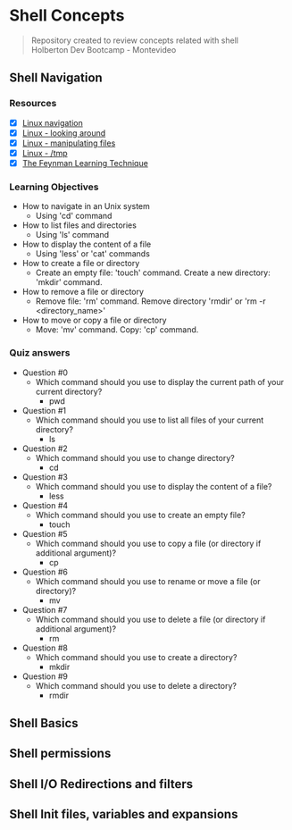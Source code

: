 # Shell Concepts
> Repository created to review concepts related with shell  <br>
Holberton Dev Bootcamp - Montevideo
## Shell Navigation
### Resources
- [x] [Linux navigation](http://linuxcommand.org/lc3_lts0020.php)
- [x] [Linux - looking around](http://linuxcommand.org/lc3_lts0030.php)
- [x] [Linux - manipulating files](http://linuxcommand.org/lc3_lts0050.php)
- [x] [Linux - /tmp](https://tldp.org/LDP/Linux-Filesystem-Hierarchy/html/tmp.html)
- [x] [The Feynman Learning Technique](https://fs.blog/feynman-learning-technique/) 
### Learning Objectives
* How to navigate in an Unix system
	- Using 'cd' command
* How to list files and directories
	- Using 'ls' command
* How to display the content of a file
	- Using 'less' or 'cat' commands
* How to create a file or directory
	- Create an empty file: 'touch' command. Create a new directory: 'mkdir' command.
* How to remove a file or directory
	- Remove file: 'rm' command. Remove directory 'rmdir' or 'rm -r <directory_name>'
* How to move or copy a file or directory
	- Move: 'mv' command. Copy: 'cp' command.
### Quiz answers
* Question #0
	- Which command should you use to display the current path of your current directory?
		- pwd
* Question #1
	- Which command should you use to list all files of your current directory?
		- ls
* Question #2
	- Which command should you use to change directory?
		- cd
* Question #3
	- Which command should you use to display the content of a file?
		- less
* Question #4
	- Which command should you use to create an empty file?
		- touch
* Question #5
	- Which command should you use to copy a file (or directory if additional argument)?
		- cp
* Question #6
	- Which command should you use to rename or move a file (or directory)?
		- mv
* Question #7
	- Which command should you use to delete a file (or directory if additional argument)?
		- rm
* Question #8
	- Which command should you use to create a directory?
		- mkdir
* Question #9
	- Which command should you use to delete a directory?
		- rmdir
## Shell Basics
## Shell permissions
## Shell I/O Redirections and filters
## Shell Init files, variables and expansions
